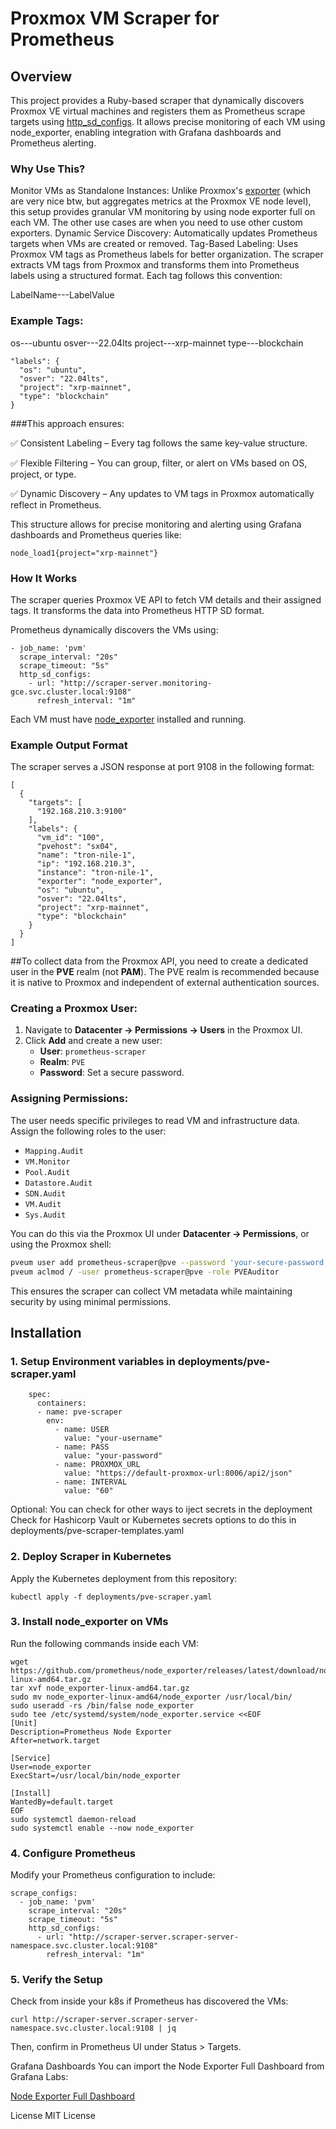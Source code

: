 # Proxmox VM Scraper for Prometheus

## Overview

This project provides a Ruby-based scraper that dynamically discovers Proxmox VE virtual machines and registers them as Prometheus scrape targets using [http_sd_configs](https://prometheus.io/docs/prometheus/latest/configuration/configuration/#http_sd_config). It allows precise monitoring of each VM using node_exporter, enabling integration with Grafana dashboards and Prometheus alerting.

### Why Use This?

Monitor VMs as Standalone Instances: Unlike Proxmox's [exporter](https://github.com/prometheus-pve/prometheus-pve-exporter) (which are very nice btw, but aggregates metrics at the Proxmox VE node level), this setup provides granular VM monitoring by using node exporter full on each VM.
The other use cases are when you need to use other custom exporters.
Dynamic Service Discovery: Automatically updates Prometheus targets when VMs are created or removed.
Tag-Based Labeling: Uses Proxmox VM tags as Prometheus labels for better organization.
The scraper extracts VM tags from Proxmox and transforms them into Prometheus labels using a structured format. Each tag follows this convention:

LabelName---LabelValue

### Example Tags:

os---ubuntu
osver---22.04lts
project---xrp-mainnet
type---blockchain

```
"labels": {
  "os": "ubuntu",
  "osver": "22.04lts",
  "project": "xrp-mainnet",
  "type": "blockchain"
}
```
###This approach ensures:


✅ Consistent Labeling – Every tag follows the same key-value structure.

✅ Flexible Filtering – You can group, filter, or alert on VMs based on OS, project, or type.

✅ Dynamic Discovery – Any updates to VM tags in Proxmox automatically reflect in Prometheus.


This structure allows for precise monitoring and alerting using Grafana dashboards and Prometheus queries like:
```
node_load1{project="xrp-mainnet"}
```

### How It Works

The scraper queries Proxmox VE API to fetch VM details and their assigned tags.
It transforms the data into Prometheus HTTP SD format.

Prometheus dynamically discovers the VMs using:
```
- job_name: 'pvm'
  scrape_interval: "20s"
  scrape_timeout: "5s"
  http_sd_configs:
    - url: "http://scraper-server.monitoring-gce.svc.cluster.local:9108"
      refresh_interval: "1m"
```

Each VM must have [node_exporter](https://github.com/prometheus/node_exporter) installed and running.

### Example Output Format
The scraper serves a JSON response at port 9108 in the following format:

```
[
  {
    "targets": [
      "192.168.210.3:9100"
    ],
    "labels": {
      "vm_id": "100",
      "pvehost": "sx04",
      "name": "tron-nile-1",
      "ip": "192.168.210.3",
      "instance": "tron-nile-1",
      "exporter": "node_exporter",
      "os": "ubuntu",
      "osver": "22.04lts",
      "project": "xrp-mainnet",
      "type": "blockchain"
    }
  }
]
```
##To collect data from the Proxmox API, you need to create a dedicated user in the **PVE** realm (not **PAM**). The PVE realm is recommended because it is native to Proxmox and independent of external authentication sources.

### Creating a Proxmox User:
1. Navigate to **Datacenter → Permissions → Users** in the Proxmox UI.
2. Click **Add** and create a new user:
   - **User**: `prometheus-scraper`
   - **Realm**: `PVE`
   - **Password**: Set a secure password.

### Assigning Permissions:
The user needs specific privileges to read VM and infrastructure data. Assign the following roles to the user:

- `Mapping.Audit`
- `VM.Monitor`
- `Pool.Audit`
- `Datastore.Audit`
- `SDN.Audit`
- `VM.Audit`
- `Sys.Audit`

You can do this via the Proxmox UI under **Datacenter → Permissions**, or using the Proxmox shell:

```sh
pveum user add prometheus-scraper@pve --password 'your-secure-password'
pveum aclmod / -user prometheus-scraper@pve -role PVEAuditor
```

This ensures the scraper can collect VM metadata while maintaining security by using minimal permissions.


## Installation

### 1. Setup Environment variables in deployments/pve-scraper.yaml
```
    spec:
      containers:
      - name: pve-scraper
        env:
          - name: USER
            value: "your-username"
          - name: PASS
            value: "your-password"
          - name: PROXMOX_URL
            value: "https://default-proxmox-url:8006/api2/json"
          - name: INTERVAL
            value: "60"
```
Optional: You can check for other ways to iject secrets in the deployment
Check for Hashicorp Vault or Kubernetes secrets options to do this in deployments/pve-scraper-templates.yaml

### 2. Deploy Scraper in Kubernetes
Apply the Kubernetes deployment from this repository:
```
kubectl apply -f deployments/pve-scraper.yaml
```

### 3. Install node_exporter on VMs
Run the following commands inside each VM:
```
wget https://github.com/prometheus/node_exporter/releases/latest/download/node_exporter-linux-amd64.tar.gz
tar xvf node_exporter-linux-amd64.tar.gz
sudo mv node_exporter-linux-amd64/node_exporter /usr/local/bin/
sudo useradd -rs /bin/false node_exporter
sudo tee /etc/systemd/system/node_exporter.service <<EOF
[Unit]
Description=Prometheus Node Exporter
After=network.target

[Service]
User=node_exporter
ExecStart=/usr/local/bin/node_exporter

[Install]
WantedBy=default.target
EOF
sudo systemctl daemon-reload
sudo systemctl enable --now node_exporter
```

### 4. Configure Prometheus

Modify your Prometheus configuration to include:
```
scrape_configs:
  - job_name: 'pvm'
    scrape_interval: "20s"
    scrape_timeout: "5s"
    http_sd_configs:
      - url: "http://scraper-server.scraper-server-namespace.svc.cluster.local:9108"
        refresh_interval: "1m"
```

### 5. Verify the Setup
Check from inside your k8s if Prometheus has discovered the VMs:
```
curl http://scraper-server.scraper-server-namespace.svc.cluster.local:9108 | jq
```
Then, confirm in Prometheus UI under Status > Targets.

Grafana Dashboards
You can import the Node Exporter Full Dashboard from Grafana Labs:

[Node Exporter Full Dashboard](https://grafana.com/grafana/dashboards/1860-node-exporter-full/)

License
MIT License

